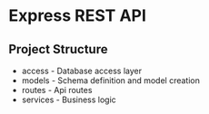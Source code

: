 # Express REST API

## Project Structure

- access - Database access layer
- models - Schema definition and model creation
- routes - Api routes
- services - Business logic
